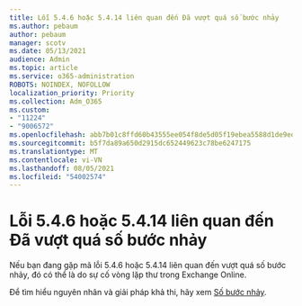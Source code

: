 ```yaml
---
title: Lỗi 5.4.6 hoặc 5.4.14 liên quan đến Đã vượt quá số bước nhảy
ms.author: pebaum
author: pebaum
manager: scotv
ms.date: 05/13/2021
audience: Admin
ms.topic: article
ms.service: o365-administration
ROBOTS: NOINDEX, NOFOLLOW
localization_priority: Priority
ms.collection: Adm_O365
ms.custom:
- "11224"
- "9006572"
ms.openlocfilehash: abb7b01c8ffd60b43555ee054f8de5d05f19ebea5588d1de9ed7f35532cb56ee
ms.sourcegitcommit: b5f7da89a650d2915dc652449623c78be6247175
ms.translationtype: MT
ms.contentlocale: vi-VN
ms.lasthandoff: 08/05/2021
ms.locfileid: "54002574"
---
```

# <a name="error-546-or-5414-related-to-hop-count-exceeded"></a>Lỗi 5.4.6 hoặc 5.4.14 liên quan đến Đã vượt quá số bước nhảy

Nếu bạn đang gặp mã lỗi 5.4.6 hoặc 5.4.14 liên quan đến vượt quá số bước nhảy, đó có thể là do sự cố vòng lặp thư trong Exchange Online.

Để tìm hiểu nguyên nhân và giải pháp khả thi, hãy xem [Số bước nhảy](/exchange/mail-flow-best-practices/non-delivery-reports-in-exchange-online/fix-error-code-5-4-6-through-5-4-20-in-exchange-online).